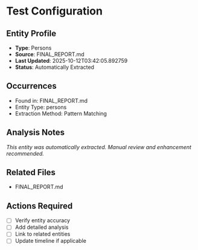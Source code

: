 # Test Configuration

## Entity Profile
- **Type**: Persons
- **Source**: FINAL_REPORT.md
- **Last Updated**: 2025-10-12T03:42:05.892759
- **Status**: Automatically Extracted

## Occurrences
- Found in: FINAL_REPORT.md
- Entity Type: persons
- Extraction Method: Pattern Matching

## Analysis Notes
*This entity was automatically extracted. Manual review and enhancement recommended.*

## Related Files
- FINAL_REPORT.md

## Actions Required
- [ ] Verify entity accuracy
- [ ] Add detailed analysis
- [ ] Link to related entities
- [ ] Update timeline if applicable
